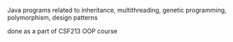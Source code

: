 Java programs related to inheritance, multithreading, genetic programming,
polymorphism, design patterns

done as a part of CSF213 OOP course

